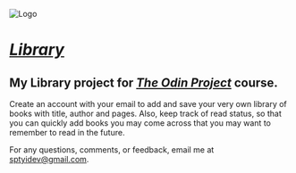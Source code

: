  ![Logo](https://library-sptyi.web.app/favicon.ico)
# *[Library](https://library-sptyi.web.app/)*
  
## My Library project for *[The Odin Project](https://www.theodinproject.com/home)* course.  
  
Create an account with your email to add and save your very own library of books with title, author and pages. Also, keep track of read status, so that you can quickly add books you may come across that you may want to remember to read in the future.  
  
For any questions, comments, or feedback, email me at sptyidev@gmail.com.  
    
